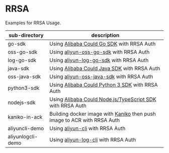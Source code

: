 # RRSA

Examples for RRSA Usage.


| sub-directory     | description                                                                                                               |
|-------------------|---------------------------------------------------------------------------------------------------------------------------|
| go-sdk            | Using [Alibaba Could Go SDK](https://github.com/aliyun/alibabacloud-go-sdk) with RRSA Auth                                |
| oss-go-sdk        | Using [aliyun-oss-go-sdk](https://github.com/aliyun/aliyun-oss-go-sdk) with RRSA Auth                                     |
| log-go-sdk        | Using [aliyun-log-go-sdk](https://github.com/aliyun/aliyun-log-go-sdk) with RRSA Auth                                     |
| java-sdk          | Using [Alibaba Could Java SDK](https://github.com/aliyun/alibabacloud-java-sdk) with RRSA Auth                            |
| oss-java-sdk      | Using [aliyun-oss-java-sdk](https://github.com/aliyun/aliyun-oss-java-sdk) with RRSA Auth                                 |
| python3-sdk       | Using [Alibaba Could Python 3 SDK](https://github.com/aliyun/alibabacloud-python-sdk) with RRSA Auth                      |
| nodejs-sdk        | Using [Alibaba Could Node.js/TypeScript SDK](https://github.com/aliyun/alibabacloud-typescript-sdk) with RRSA Auth        |
| kaniko-in-ack     | Building docker image with [Kaniko](https://github.com/GoogleContainerTools/kaniko) then push image to ACR with RRSA Auth |
| aliyuncli-demo    | Using [aliyun-cli](https://github.com/aliyun/aliyun-cli) with RRSA Auth                                                   |
| aliyunlogcli-demo | Using [aliyun-log-cli](https://github.com/aliyun/aliyun-log-cli) with RRSA Auth                                           |

[//]: # (| ossutil-demo      | Using [ossutil]&#40;https://github.com/aliyun/ossutil&#41; with RRSA Auth  |)

